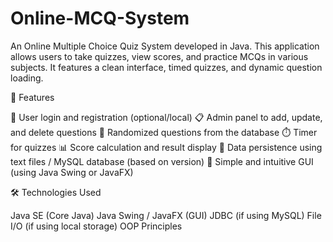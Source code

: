 # Online-MCQ-System
An Online Multiple Choice Quiz System developed in Java. This application allows users to take quizzes, view scores, and practice MCQs in various subjects. It features a clean interface, timed quizzes, and dynamic question loading.

🚀 Features

🔐 User login and registration (optional/local)
📋 Admin panel to add, update, and delete questions
🧠 Randomized questions from the database
⏱️ Timer for quizzes
📊 Score calculation and result display
💾 Data persistence using text files / MySQL database (based on version)
🎨 Simple and intuitive GUI (using Java Swing or JavaFX)

🛠️ Technologies Used

Java SE (Core Java)
Java Swing / JavaFX (GUI)
JDBC (if using MySQL)
File I/O (if using local storage)
OOP Principles
